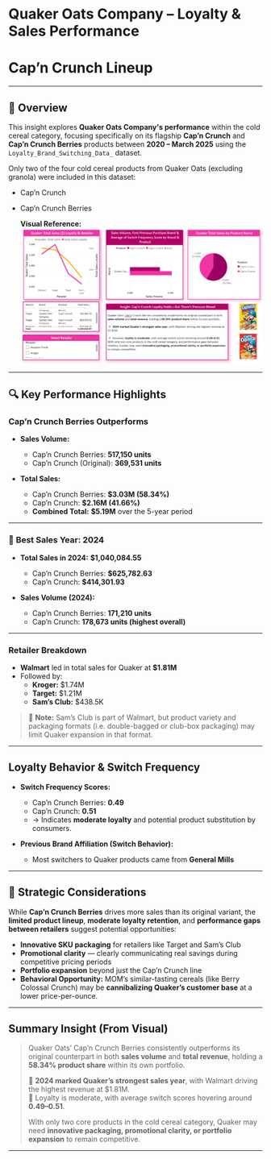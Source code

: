 # Quaker Oats Company – Loyalty & Sales Performance 
# Cap’n Crunch Lineup 

---

## 🥣 Overview

This insight explores **Quaker Oats Company's performance** within the cold cereal category, focusing specifically on its flagship **Cap’n Crunch** and **Cap’n Crunch Berries** products between **2020 – March 2025** using the `Loyalty_Brand_Switching_Data_` dataset.

Only two of the four cold cereal products from Quaker Oats (excluding granola) were included in this dataset:
- Cap’n Crunch
- Cap’n Crunch Berries

  **Visual Reference:**  
![Quaker Oats Loyalty & Sales Visual](../../Images/Quaker_Oats_Performance_LoyaltySales.png)

---

## 🔍 Key Performance Highlights

### **Cap’n Crunch Berries Outperforms**
- **Sales Volume:**  
  - Cap’n Crunch Berries: **517,150 units**  
  - Cap’n Crunch (Original): **369,531 units**

- **Total Sales:**  
  - Cap’n Crunch Berries: **$3.03M (58.34%)**  
  - Cap’n Crunch: **$2.16M (41.66%)**  
  - **Combined Total:** **$5.19M** over the 5-year period

---

### 📆 **Best Sales Year: 2024**
- **Total Sales in 2024:** **$1,040,084.55**  
  - Cap’n Crunch Berries: **$625,782.63**  
  - Cap’n Crunch: **$414,301.93**

- **Sales Volume (2024):**  
  - Cap’n Crunch Berries: **171,210 units**  
  - Cap’n Crunch: **178,673 units (highest overall)**

---

### **Retailer Breakdown**
- **Walmart** led in total sales for Quaker at **$1.81M**  
- Followed by:
  - **Kroger:** $1.74M  
  - **Target:** $1.21M  
  - **Sam’s Club:** $438.5K

> 🔹 **Note:** Sam’s Club is part of Walmart, but product variety and packaging formats (i.e. double-bagged or club-box packaging) may limit Quaker expansion in that format.

---

##  Loyalty Behavior & Switch Frequency

- **Switch Frequency Scores:**  
  - Cap’n Crunch Berries: **0.49**  
  - Cap’n Crunch: **0.51**  
  - → Indicates **moderate loyalty** and potential product substitution by consumers.

- **Previous Brand Affiliation (Switch Behavior):**  
  - Most switchers to Quaker products came from **General Mills**

---

## 🧩 Strategic Considerations

While **Cap’n Crunch Berries** drives more sales than its original variant, the **limited product lineup**, **moderate loyalty retention**, and **performance gaps between retailers** suggest potential opportunities:

- **Innovative SKU packaging** for retailers like Target and Sam’s Club
- **Promotional clarity** — clearly communicating real savings during competitive pricing periods
- **Portfolio expansion** beyond just the Cap’n Crunch line
- **Behavioral Opportunity:** MOM’s similar-tasting cereals (like Berry Colossal Crunch) may be **cannibalizing Quaker’s customer base** at a lower price-per-ounce.

---

##  Summary Insight (From Visual)

> Quaker Oats’ Cap’n Crunch Berries consistently outperforms its original counterpart in both **sales volume** and **total revenue**, holding a **58.34% product share** within its own portfolio.  
> 
> 🔹 **2024 marked Quaker’s strongest sales year**, with Walmart driving the highest revenue at $1.81M.  
> 🔹 Loyalty is moderate, with average switch scores hovering around **0.49–0.51**.  
> 
> With only two core products in the cold cereal category, Quaker may need **innovative packaging, promotional clarity, or portfolio expansion** to remain competitive.

---
